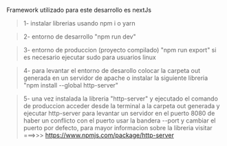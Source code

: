Framework utilizado para este desarrollo es nextJs

> 1- instalar librerias usando npm i o yarn

> 2- entorno de desarrollo "npm run dev"

> 3- entorno de produccion (proyecto compilado) "npm run export" si es necesario ejecutar sudo para usuarios linux

> 4- para levantar el entorno de desarollo colocar la carpeta out generada en un servidor de apache o instalar la siguiente libreria "npm install --global http-server"

> 5- una vez instalada la libreria "http-server" y ejecutado el comando de produccion acceder desde la terminal a la carpeta out generada y ejecutar http-server para levantar un servidor en el puerto 8080 de haber un conflicto con el puerto usar la bandera --port y cambiar el puerto por defecto, para mayor informacion sobre la libreria visitar ===>>> https://www.npmjs.com/package/http-server
